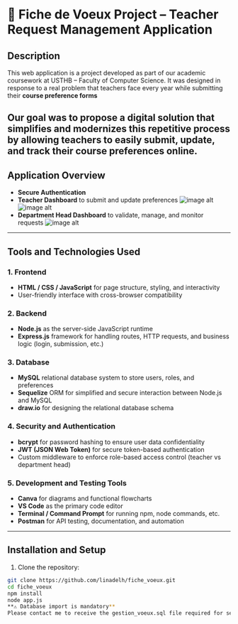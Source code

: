 # 📘 Fiche de Voeux Project – Teacher Request Management Application

## Description

This web application is a project developed as part of our academic coursework at USTHB – Faculty of Computer Science.
It was designed in response to a real problem that teachers face every year while submitting their **course preference forms**

Our goal was to propose a digital solution that simplifies and modernizes this repetitive process by allowing teachers to easily submit, update, and track their course preferences online.
---

##  Application Overview

- **Secure Authentication**
- **Teacher Dashboard** to submit and update preferences
  ![image alt](https://github.com/linadelh/fiche_voeux/blob/f202a1635c78dbae84011aabcd7a76aaaa67e4ee/espace%20enseignant.png)
  ![image alt](https://github.com/linadelh/fiche_voeux/blob/76aa24c0306140021973214ef08120bcf51c80ef/fiche(1).png)
- **Department Head Dashboard** to validate, manage, and monitor requests
  ![image alt](https://github.com/linadelh/fiche_voeux/blob/76aa24c0306140021973214ef08120bcf51c80ef/chefanal.png)

---

##  Tools and Technologies Used

### 1. Frontend  
- **HTML / CSS / JavaScript** for page structure, styling, and interactivity  
- User-friendly interface with cross-browser compatibility  

### 2. Backend  
- **Node.js** as the server-side JavaScript runtime  
- **Express.js** framework for handling routes, HTTP requests, and business logic (login, submission, etc.)  

### 3. Database  
- **MySQL** relational database system to store users, roles, and preferences  
- **Sequelize** ORM for simplified and secure interaction between Node.js and MySQL  
- **draw.io** for designing the relational database schema  

### 4. Security and Authentication  
- **bcrypt** for password hashing to ensure user data confidentiality  
- **JWT (JSON Web Token)** for secure token-based authentication  
- Custom middleware to enforce role-based access control (teacher vs department head)  

### 5. Development and Testing Tools  
- **Canva** for diagrams and functional flowcharts  
- **VS Code** as the primary code editor  
- **Terminal / Command Prompt** for running npm, node commands, etc.  
- **Postman** for API testing, documentation, and automation  

---

##  Installation and Setup

1. Clone the repository:  
```bash
git clone https://github.com/linadelh/fiche_voeux.git
cd fiche_voeux
npm install
node app.js
**⚠️ Database import is mandatory**
Please contact me to receive the gestion_voeux.sql file required for setup :))
